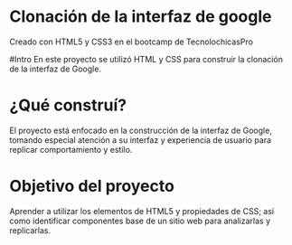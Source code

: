 # Clonación de la interfaz de google
Creado con HTML5 y CSS3 en el bootcamp de TecnolochicasPro

#Intro
En este proyecto se utilizó HTML y CSS para construir la clonación de la interfaz de Google. 

# ¿Qué construí?
El proyecto está enfocado en la construcción de la interfaz de Google, tomando especial atención a su interfaz y experiencia de usuario para replicar comportamiento y estilo. 

# Objetivo del proyecto
Aprender a utilizar los elementos de HTML5 y propiedades de CSS; así como identificar componentes base de un sitio web para analizarlas y replicarlas. 
